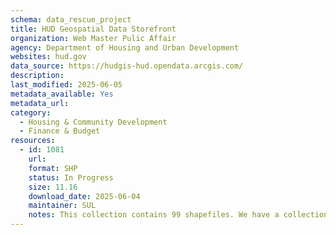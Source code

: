 ```yaml
---
schema: data_rescue_project 
title: HUD Geospatial Data Storefront
organization: Web Master Pulic Affair
agency: Department of Housing and Urban Development
websites: hud.gov
data_source: https://hudgis-hud.opendata.arcgis.com/
description: 
last_modified: 2025-06-05
metadata_available: Yes
metadata_url: 
category:
  - Housing & Community Development 
  - Finance & Budget 
resources:
  - id: 1081
    url: 
    format: SHP
    status: In Progress
    size: 11.16
    download_date: 2025-06-04
    maintainer: SUL
    notes: This collection contains 99 shapefiles. We have a collection of GIS data from HUD from a previous harvest, so this compliments our existing holdings.
---
```

